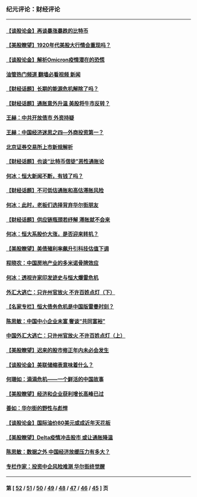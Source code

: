 ### 纪元评论：财经评论
---
#### [【谈股论金】再谈暴涨暴跌的比特币](../../pages/nsc1026/n13428036.md?12140330) 
#### [【美股瞭望】1920年代美股大行情会重现吗？](../../pages/nsc1026/n13425425.md?12140330) 
#### [【谈股论金】解析Omicron疫情潜在的恐慌](../../pages/nsc1026/n13403704.md?12140330) 
#### [油管热门频道 翻墙必看视频 新闻](ok?12140330)
#### [【财经话题】长期的能源危机解除了吗？](../../pages/nsc1026/n13378041.md?12140330) 
#### [【财经话题】通胀意外升温 美股将牛市反转？](../../pages/nsc1026/n13370659.md?12140330) 
#### [王赫：中共开放债市 外资持疑](../../pages/nsc1026/n13366203.md?12140330) 
#### [王赫：中国经济迷思之四—外商投资第一？](../../pages/nsc1026/n13354150.md?12140330) 
#### [北京证券交易所上市新规解析](../../pages/nsc1026/n13348292.md?12140330) 
#### [【财经话题】也谈“比特币信徒”恶性通胀论](../../pages/nsc1026/n13331972.md?12140330) 
#### [何冰：恒大新闻不断，有钱了吗？](../../pages/nsc1026/n13325002.md?12140330) 
#### [【财经话题】不可低估通胀和高估滞胀风险](../../pages/nsc1026/n13300505.md?12140330) 
#### [何冰：此时，老板们选择背弃华尔街朋友](../../pages/nsc1026/n13295291.md?12140330) 
#### [【财经话题】供应链瓶颈若纾解 滞胀就不会来](../../pages/nsc1026/n13286759.md?12140330) 
#### [何冰：恒大系股价大涨，是否迎来转机？](../../pages/nsc1026/n13276822.md?12140330) 
#### [【美股瞭望】美债殖利率飙升引科技估值下调](../../pages/nsc1026/n13267775.md?12140330) 
#### [程晓农：中国房地产业的多米诺骨牌效应](../../pages/nsc1026/n13259673.md?12140330) 
#### [何冰：透视许家印发迹史与恒大爆雷危机](../../pages/nsc1026/n13253937.md?12140330) 
#### [外汇大逃亡：只许州官放火 不许百姓点灯（下）](../../pages/nsc1026/n13245748.md?12140330) 
#### [【名家专栏】恒大债务危机是中国版雷曼时刻？](../../pages/nsc1026/n13242613.md?12140330) 
#### [陈思敏：中国中小企业未富 奢谈“共同富裕”](../../pages/nsc1026/n13241213.md?12140330) 
#### [中国外汇大逃亡：只许州官放火 不许百姓点灯（上）](../../pages/nsc1026/n13228773.md?12140330) 
#### [【美股瞭望】迟来的股市修正年内未必会发生](../../pages/nsc1026/n13223100.md?12140330) 
#### [【谈股论金】美联储缩表意味着什么？](../../pages/nsc1026/n13174610.md?12140330) 
#### [何珊如：滴滴危机——一个鲜活的中国故事](../../pages/nsc1026/n13151962.md?12140330) 
#### [【美股瞭望】经济和企业获利增长高峰已过](../../pages/nsc1026/n13134466.md?12140330) 
#### [善如：华尔街的野性与彪悍](../../pages/nsc1026/n13112664.md?12140330) 
#### [【谈股论金】国际油价80美元或成近年天花板](../../pages/nsc1026/n13108524.md?12140330) 
#### [【美股瞭望】Delta疫情冲击股市 或让通胀降温](../../pages/nsc1026/n13100297.md?12140330) 
#### [陈思敏：数据之外 中国经济放缓压力有多大？](../../pages/nsc1026/n13085576.md?12140330) 
#### [专栏作家：投资中企风险难测 华尔街终觉醒](../../pages/nsc1026/n13079366.md?12140330) 

---
#### 第 [ [52](./52.md?12140330) / [51](./51.md?12140330) / [50](./50.md?12140330) / [49](./49.md?12140330) / [48](./48.md?12140330) / [47](./47.md?12140330) / [46](./46.md?12140330) / [45](./45.md?12140330) ] 页

